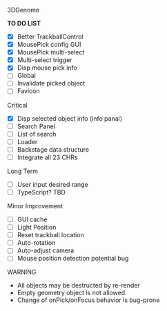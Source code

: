 3DGenome

**TO DO LIST**

- [x] Better TrackballControl
- [x] MousePick config GUI
- [x] MousePick multi-select
- [x] Multi-select trigger
- [x] Disp mouse pick info
- [ ] Global
- [ ] Invalidate picked object
- [ ] Favicon

Critical
- [x] Disp selected object info (info panal)
- [ ] Search Panel
- [ ] List of search
- [ ] Loader
- [ ] Backstage data structure
- [ ] Integrate all 23 CHRs

Long Term
- [ ] User input desired range
- [ ] TypeScript? TBD

Minor Improvement
- [ ] GUI cache
- [ ] Light Position
- [ ] Reset trackball location
- [ ] Auto-rotation
- [ ] Auto-adjust camera
- [ ] Mouse position detection potential bug

WARNING
- All objects may be destructed by re-render
- Empty geometry object is not allowed.
- Change of onPick/onFocus behavior is bug-prone